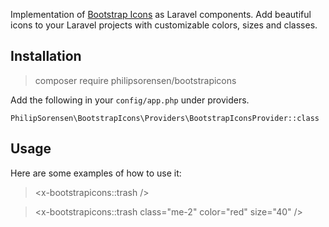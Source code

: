 Implementation of [Bootstrap Icons](https://icons.getbootstrap.com) as Laravel components. Add beautiful icons to your Laravel projects with customizable colors, sizes and classes. 

## Installation

> composer require philipsorensen/bootstrapicons

Add the following in your `config/app.php` under providers. 

```
PhilipSorensen\BootstrapIcons\Providers\BootstrapIconsProvider::class
```

## Usage
Here are some examples of how to use it: 

> <x-bootstrapicons::trash />

> <x-bootstrapicons::trash class="me-2" color="red" size="40" />